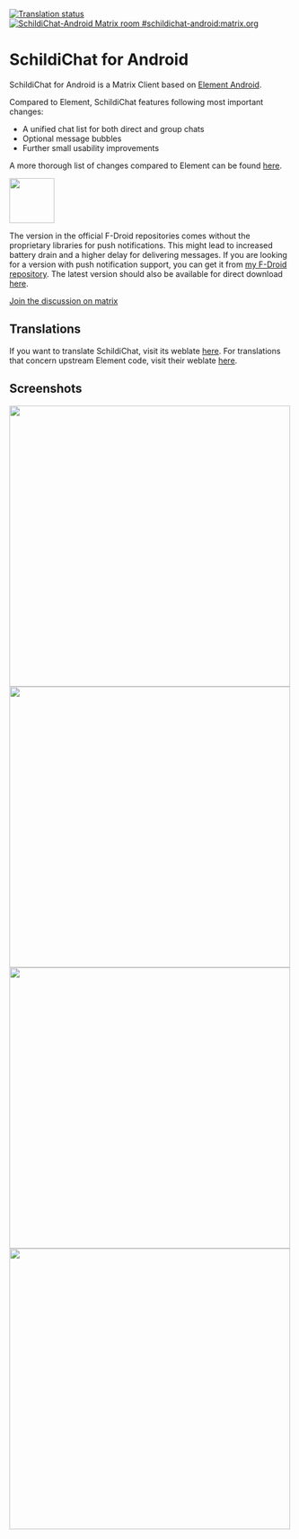 [![Translation status](https://weblate.bubu1.eu/widgets/schildichat/-/schildichat-android/svg-badge.svg)](https://weblate.bubu1.eu/projects/schildichat/schildichat-android/)
[![SchildiChat-Android Matrix room #schildichat-android:matrix.org](https://img.shields.io/matrix/schildichat-android:matrix.org.svg?label=%23schildichat-android:matrix.org&logo=matrix&server_fqdn=matrix.org)](https://matrix.to/#/#schildichat-android:matrix.org)

# SchildiChat for Android

SchildiChat for Android is a Matrix Client based on [Element Android](https://github.com/vector-im/element-android).

Compared to Element, SchildiChat features following most important changes:

- A unified chat list for both direct and group chats
- Optional message bubbles
- Further small usability improvements

A more thorough list of changes compared to Element can be found [here](FEATURES.md).

<a href="https://f-droid.org/packages/de.spiritcroc.riotx/" alt="Get it on F-Droid" target="_blank"><img src="https://fdroid.gitlab.io/artwork/badge/get-it-on.png" height="80"></a>

The version in the official F-Droid repositories comes without the proprietary libraries for push notifications.
This might lead to increased battery drain and a higher delay for delivering messages.
If you are looking for a version with push notification support, you can get it from [my F-Droid repository](https://s2.spiritcroc.de/fdroid/repo/).
The latest version should also be available for direct download [here](https://s2.spiritcroc.de/fdroid/SchildiChat.apk).

<a href="https://matrix.to/#/#schildichat-android:matrix.org" target="_blank">Join the discussion on matrix</a>

## Translations

If you want to translate SchildiChat, visit its weblate [here](https://weblate.bubu1.eu/projects/schildichat/schildichat-android/).
For translations that concern upstream Element code, visit their weblate [here](https://translate.element.io/engage/element-android/).

## Screenshots

<img src="https://raw.githubusercontent.com/SchildiChat/SchildiChat-android/sc/fastlane/metadata/android/en-US/images/phoneScreenshots/1_en-US.png" height="500"/> <img src="https://raw.githubusercontent.com/SchildiChat/SchildiChat-android/sc/fastlane/metadata/android/en-US/images/phoneScreenshots/2_en-US.png" height="500"/> <img src="https://raw.githubusercontent.com/SchildiChat/SchildiChat-android/sc/fastlane/metadata/android/en-US/images/phoneScreenshots/3_en-US.png" height="500"/> <img src="https://raw.githubusercontent.com/SchildiChat/SchildiChat-android/sc/fastlane/metadata/android/en-US/images/phoneScreenshots/4_en-US.png" height="500"/>
